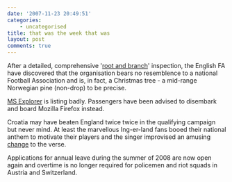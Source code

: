 ```yaml
---
date: '2007-11-23 20:49:51'
categories:
    - uncategorised
title: that was the week that was
layout: post
comments: true
---
```

After a detailed, comprehensive '[root and
branch](http://news.bbc.co.uk/sport1/hi/football/internationals/7100393.stm)'
inspection, the English FA have discovered that the organisation bears
no resemblence to a national Football Association and is, in fact, a
Christmas tree - a mid-range Norwegian pine (non-drop) to be precise.

[MS Explorer](http://news.bbc.co.uk/1/hi/world/americas/7108835.stm) is
listing badly. Passengers have been advised to disembark and board
Mozilla Firefox instead.

Croatia may have beaten England twice twice in the qualifying campaign
but never mind. At least the marvellous Ing-er-land fans booed their
national anthem to motivate their players and the singer improvised an
amusing
[change](http://www.whoateallthepies.tv/2007/11/croatian_nation.html) to
the verse.

Applications for annual leave during the summer of 2008 are now open
again and overtime is no longer required for policemen and riot squads
in Austria and Switzerland.
